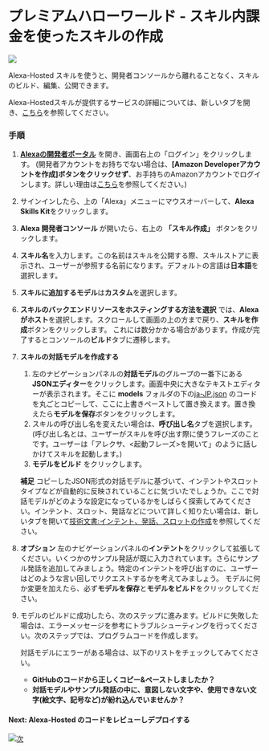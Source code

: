 # プレミアムハローワールド - スキル内課金を使ったスキルの作成
<img src="https://m.media-amazon.com/images/G/01/mobile-apps/dex/alexa/alexa-skills-kit/tutorials/quiz-game/header._TTH_.png" />

Alexa-Hosted スキルを使うと、開発者コンソールから離れることなく、スキルのビルド、編集、公開できます。

Alexa-Hostedスキルが提供するサービスの詳細については、新しいタブを開き、[こちら](https://developer.amazon.com/docs/hosted-skills/build-a-skill-end-to-end-using-an-alexa-hosted-skill.html)を参照してください。


### 手順
1.  **[Alexaの開発者ポータル](https://developer.amazon.com/ja/alexa)** を開き、画面右上の「ログイン」をクリックします。
(開発者アカウントをお持ちでない場合は、**[Amazon Developerアカウントを作成]ボタンをクリックせず**、お手持ちのAmazonアカウントでログインします。詳しい理由は[こちら](https://developer.amazon.com/ja/blogs/alexa/post/9f852a38-3a44-48bd-b78f-22050269d7c7/hamaridokoro)を参照してください。)


2. サインインしたら、上の「Alexa」メニューにマウスオーバーして、**Alexa Skills Kit**をクリックします。

3.  **Alexa 開発者コンソール** が開いたら、右上の **「スキル作成」** ボタンをクリックします。

4. **スキル名**を入力します。この名前はスキルを公開する際、スキルストアに表示され、ユーザーが参照する名前になります。デフォルトの言語は**日本語**を選択します。

5. **スキルに追加するモデル**は**カスタム**を選択します。

6. **スキルのバックエンドリソースをホスティングする方法を選択** では、**Alexaがホスト**を選択します。スクロールして画面の上の方まで戻り、**スキルを作成**ボタンをクリックします。
これには数分かかる場合があります。作成が完了するとコンソールの**ビルド**タブに遷移します。

7. **スキルの対話モデルを作成する**
	1. 左のナビゲーションパネルの**対話モデル**のグループの一番下にある**JSONエディター**をクリックします。画面中央に大きなテキストエディターが表示されます。そこに **models** フォルダの下の[ja-JP.json](../models/ja-JP.json) 
    のコードを丸ごとコピーして、ここに上書きペーストして置き換えます。置き換えたら**モデルを保存**ボタンをクリックします。
    2. スキルの呼び出し名を変えたい場合は、**呼び出し名**タブを選択します。(呼び出し名とは、ユーザーがスキルを呼び出す際に使うフレーズのことです。ユーザーは「アレクサ、<起動フレーズ>を開いて」のように話しかけてスキルを起動します。)
    3. **モデルをビルド** をクリックします。

	**補足** コピーしたJSON形式の対話モデルに基づいて、インテントやスロットタイプなどが自動的に反映されていることに気づいたでしょうか。ここで対話モデルがどのような設定になっているかをしばらく探索してみてください。インテント、スロット、発話などについて詳しく知りたい場合は、新しいタブを開いて[技術文書:インテント、発話、スロットの作成](https://developer.amazon.com/ja/docs/custom-skills/create-intents-utterances-and-slots.html)を参照してください。

8. **オプション** 左のナビゲーションパネルの**インテント**をクリックして拡張してください。いくつかのサンプル発話が既に入力されています。さらにサンプル発話を追加してみましょう。特定のインテントを呼び出すのに、ユーザーはどのような言い回しでリクエストするかを考えてみましょう。
モデルに何か変更を加えたら、必ず**モデルを保存**と**モデルをビルド**をクリックしてください。

9. モデルのビルドに成功したら、次のステップに進みます。ビルドに失敗した場合は、エラーメッセージを参考にトラブルシューティングを行ってください。次のステップでは、プログラムコードを作成します。

     対話モデルにエラーがある場合は、以下のリストをチェックしてみてください。

     *  **GitHubのコードから正しくコピー&ペーストしましたか？**
     *  **対話モデルやサンプル発話の中に、意図しない文字や、使用できない文字(絵文字、記号など)が紛れ込んでいませんか？**

#### Next: Alexa-Hosted のコードをレビューしデプロイする
[![次](https://m.media-amazon.com/images/G/01/mobile-apps/dex/alexa/alexa-skills-kit/tutorials/general/buttons/next._TTH_.png)](./2-create-alexa-hosted-function.md)